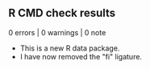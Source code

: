 ## R CMD check results

0 errors | 0 warnings | 0 note

* This is a new R data package.
* I have now removed the "fi" ligature.
